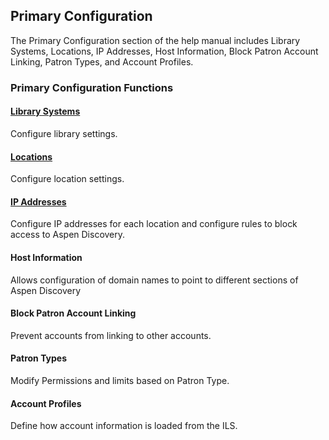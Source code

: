 ## Primary Configuration

The Primary Configuration section of the help manual includes Library Systems, Locations, IP Addresses, Host Information, Block Patron Account Linking, Patron Types, and Account Profiles.

### Primary Configuration Functions

#### [Library Systems](/Admin/HelpManual?page=Library-Systems)
Configure library settings.
#### [Locations](/Admin/HelpManual?page=Library-Systems-Locations)
Configure location settings.
#### [IP Addresses](/Admin/HelpManual?page=Location-IP-Addresses)
Configure IP addresses for each location and configure rules to block access to Aspen Discovery.
#### Host Information
Allows configuration of domain names to point to different sections of Aspen Discovery
#### Block Patron Account Linking
Prevent accounts from linking to other accounts.
#### Patron Types
Modify Permissions and limits based on Patron Type.
#### Account Profiles
Define how account information is loaded from the ILS.

